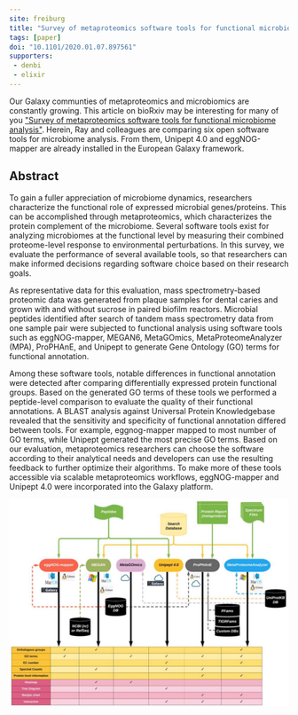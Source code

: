 ```yaml
---
site: freiburg
title: "Survey of metaproteomics software tools for functional microbiome analysis"
tags: [paper]
doi: "10.1101/2020.01.07.897561"
supporters:
 - denbi
 - elixir
---
```


Our Galaxy communties of metaproteomics and microbiomics are constantly growing. This article on bioRxiv may be interesting for many of you ["Survey of metaproteomics software tools for functional microbiome analysis"](https://www.biorxiv.org/content/10.1101/2020.01.07.897561v1). Herein, Ray and colleagues are comparing six open software tools for microbiome analysis. From them, Unipept 4.0 and eggNOG-mapper are already installed in the European Galaxy framework.

## Abstract

To gain a fuller appreciation of microbiome dynamics, researchers characterize the functional role of expressed microbial genes/proteins. This can be accomplished through metaproteomics, which characterizes the protein complement of the microbiome. Several software tools exist for analyzing microbiomes at the functional level by measuring their combined proteome-level response to environmental perturbations. In this survey, we evaluate the performance of several available tools, so that researchers can make informed decisions regarding software choice based on their research goals.

As representative data for this evaluation, mass spectrometry-based proteomic data was generated from plaque samples for dental caries and grown with and without sucrose in paired biofilm reactors. Microbial peptides identified after search of tandem mass spectrometry data from one sample pair were subjected to functional analysis using software tools such as eggNOG-mapper, MEGAN6, MetaGOmics, MetaProteomeAnalyzer (MPA), ProPHAnE, and Unipept to generate Gene Ontology (GO) terms for functional annotation.

Among these software tools, notable differences in functional annotation were detected after comparing differentially expressed protein functional groups. Based on the generated GO terms of these tools we performed a peptide-level comparison to evaluate the quality of their functional annotations. A BLAST analysis against Universal Protein Knowledgebase revealed that the sensitivity and specificity of functional annotation differed between tools. For example, eggnog-mapper mapped to most number of GO terms, while Unipept generated the most precise GO terms. Based on our evaluation, metaproteomics researchers can choose the software according to their analytical needs and developers can use the resulting feedback to further optimize their algorithms. To make more of these tools accessible via scalable metaproteomics workflows, eggNOG-mapper and Unipept 4.0 were incorporated into the Galaxy platform.


![GraphClust2 workflow](/assets/media/metaproteomics.jpg)
